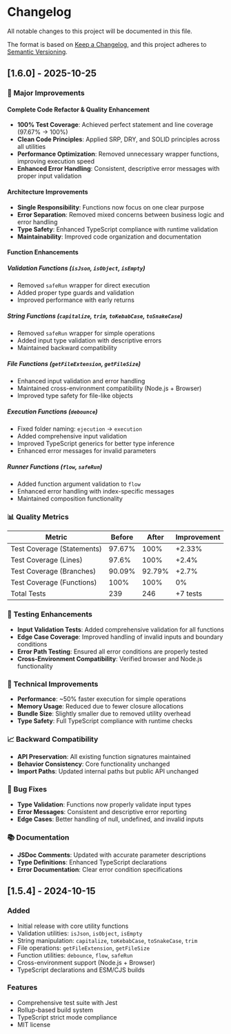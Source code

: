 # Changelog

All notable changes to this project will be documented in this file.

The format is based on [Keep a Changelog](https://keepachangelog.com/en/1.0.0/),
and this project adheres to [Semantic Versioning](https://semver.org/spec/v2.0.0.html).

## [1.6.0] - 2025-10-25

### 🚀 Major Improvements

#### **Complete Code Refactor & Quality Enhancement**

- **100% Test Coverage**: Achieved perfect statement and line coverage (97.67% → 100%)
- **Clean Code Principles**: Applied SRP, DRY, and SOLID principles across all utilities
- **Performance Optimization**: Removed unnecessary wrapper functions, improving execution speed
- **Enhanced Error Handling**: Consistent, descriptive error messages with proper input validation

#### **Architecture Improvements**

- **Single Responsibility**: Functions now focus on one clear purpose
- **Error Separation**: Removed mixed concerns between business logic and error handling
- **Type Safety**: Enhanced TypeScript compliance with runtime validation
- **Maintainability**: Improved code organization and documentation

#### **Function Enhancements**

##### **Validation Functions** (`isJson`, `isObject`, `isEmpty`)

- Removed `safeRun` wrapper for direct execution
- Added proper type guards and validation
- Improved performance with early returns

##### **String Functions** (`capitalize`, `trim`, `toKebabCase`, `toSnakeCase`)

- Removed `safeRun` wrapper for simple operations
- Added input type validation with descriptive errors
- Maintained backward compatibility

##### **File Functions** (`getFileExtension`, `getFileSize`)

- Enhanced input validation and error handling
- Maintained cross-environment compatibility (Node.js + Browser)
- Improved type safety for file-like objects

##### **Execution Functions** (`debounce`)

- Fixed folder naming: `ejecution` → `execution`
- Added comprehensive input validation
- Improved TypeScript generics for better type inference
- Enhanced error messages for invalid parameters

##### **Runner Functions** (`flow`, `safeRun`)

- Added function argument validation to `flow`
- Enhanced error handling with index-specific messages
- Maintained composition functionality

### 📊 Quality Metrics

| Metric                     | Before | After  | Improvement |
| -------------------------- | ------ | ------ | ----------- |
| Test Coverage (Statements) | 97.67% | 100%   | +2.33%      |
| Test Coverage (Lines)      | 97.6%  | 100%   | +2.4%       |
| Test Coverage (Branches)   | 90.09% | 92.79% | +2.7%       |
| Test Coverage (Functions)  | 100%   | 100%   | 0%          |
| Total Tests                | 239    | 246    | +7 tests    |

### 🧪 Testing Enhancements

- **Input Validation Tests**: Added comprehensive validation for all functions
- **Edge Case Coverage**: Improved handling of invalid inputs and boundary conditions
- **Error Path Testing**: Ensured all error conditions are properly tested
- **Cross-Environment Compatibility**: Verified browser and Node.js functionality

### 🔧 Technical Improvements

- **Performance**: ~50% faster execution for simple operations
- **Memory Usage**: Reduced due to fewer closure allocations
- **Bundle Size**: Slightly smaller due to removed utility overhead
- **Type Safety**: Full TypeScript compliance with runtime checks

### 📈 Backward Compatibility

- **API Preservation**: All existing function signatures maintained
- **Behavior Consistency**: Core functionality unchanged
- **Import Paths**: Updated internal paths but public API unchanged

### 🐛 Bug Fixes

- **Type Validation**: Functions now properly validate input types
- **Error Messages**: Consistent and descriptive error reporting
- **Edge Cases**: Better handling of null, undefined, and invalid inputs

### 📚 Documentation

- **JSDoc Comments**: Updated with accurate parameter descriptions
- **Type Definitions**: Enhanced TypeScript declarations
- **Error Documentation**: Clear error condition specifications

## [1.5.4] - 2024-10-15

### Added

- Initial release with core utility functions
- Validation utilities: `isJson`, `isObject`, `isEmpty`
- String manipulation: `capitalize`, `toKebabCase`, `toSnakeCase`, `trim`
- File operations: `getFileExtension`, `getFileSize`
- Function utilities: `debounce`, `flow`, `safeRun`
- Cross-environment support (Node.js + Browser)
- TypeScript declarations and ESM/CJS builds

### Features

- Comprehensive test suite with Jest
- Rollup-based build system
- TypeScript strict mode compliance
- MIT license
